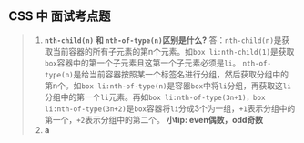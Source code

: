 ## CSS 中 面试考点题
> 1. __`nth-child(n)` 和 `nth-of-type(n)`区别是什么?__
答：`nth-child(n)`是获取当前容器的所有子元素的第n个元素。如`box li:nth-child(1)`是获取`box`容器中的第一个子元素且这第一个子元素必须是`li`。
      `nth-of-type(n)`是给当前容器按照某一个标签名进行分组，然后获取分组中的第n个。如`box li:nth-of-type(n)`是容器`box`中将`li`分组，再获取这`li`分组中的第一个`li`元素。再如`box li:nth-of-type(3n+1)，box li:nth-of-type(3n+2)`是`box`容器将`li`分成3个为一组，`+1`表示分组中的第一个，`+2`表示分组中的第二个。
      __小tip: even偶数，odd奇数__
> 2. __a__